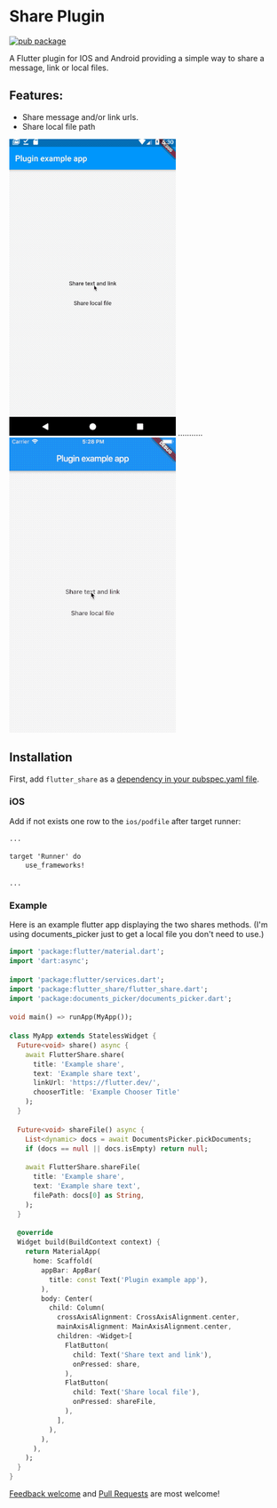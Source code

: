 # Share Plugin

[![pub package](https://img.shields.io/pub/v/flutter_share.svg)](https://pub.dartlang.org/packages/flutter_share)

A Flutter plugin for IOS and Android providing a simple way to share a message, link or local files.

## Features:

* Share message and/or link urls.
* Share local file path

![android](assets/gifs/flutter_share_android.gif) ........... ![ios](assets/gifs/flutter_share_ios.gif)

## Installation

First, add `flutter_share` as a [dependency in your pubspec.yaml file](https://flutter.io/using-packages/).

### iOS

Add if not exists one row to the `ios/podfile` after target runner:

```
...

target 'Runner' do
    use_frameworks!

...
```

### Example

Here is an example flutter app displaying the two shares methods. (I'm using documents_picker just to get a local file you don't need to use.)

```dart
import 'package:flutter/material.dart';
import 'dart:async';

import 'package:flutter/services.dart';
import 'package:flutter_share/flutter_share.dart';
import 'package:documents_picker/documents_picker.dart';

void main() => runApp(MyApp());

class MyApp extends StatelessWidget {
  Future<void> share() async {
    await FlutterShare.share(
      title: 'Example share',
      text: 'Example share text',
      linkUrl: 'https://flutter.dev/',
      chooserTitle: 'Example Chooser Title'
    );
  }

  Future<void> shareFile() async {
    List<dynamic> docs = await DocumentsPicker.pickDocuments;
    if (docs == null || docs.isEmpty) return null;

    await FlutterShare.shareFile(
      title: 'Example share',
      text: 'Example share text',
      filePath: docs[0] as String,
    );
  }

  @override
  Widget build(BuildContext context) {
    return MaterialApp(
      home: Scaffold(
        appBar: AppBar(
          title: const Text('Plugin example app'),
        ),
        body: Center(
          child: Column(
            crossAxisAlignment: CrossAxisAlignment.center,
            mainAxisAlignment: MainAxisAlignment.center,
            children: <Widget>[
              FlatButton(
                child: Text('Share text and link'),
                onPressed: share,
              ),
              FlatButton(
                child: Text('Share local file'),
                onPressed: shareFile,
              ),
            ],
          ),
        ),
      ),
    );
  }
}
```

[Feedback welcome](https://github.com/flutter/flutter/issues) and
[Pull Requests](https://github.com/flutter/plugins/pulls) are most welcome!
